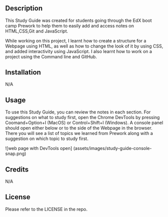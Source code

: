 # <Prework Study Guide Webpage>

## Description

This Study Guide was created for students going through the EdX boot camp Prework to help them to easily add and access notes on HTML,CSS,Git and JavaScript.

While working on this project, I learnt how to create a structure for a Webpage using HTML, as well as how to change the look of it by using CSS, and added interactivity using JavaScript. I also learnt how to work on a project using the Command line and GitHub.

## Installation
N/A

## Usage

To use this Study Guide, you can review the notes in each section. For suggestions on what to study first, open the Chrome DevTools by pressing Coomand+Option+I (MacOS) or Control+Shift+I (Windows). A console panel should open either below or to the side of the Webpage in the browser. There you will see a list of topics we learned from Prework along with a suggestion on which topic to study first.

![web page with DevTools open] (assets/images/study-guide-console-snap.png)

## Credits

N/A

## License

Please refer to the LICENSE in the repo.
